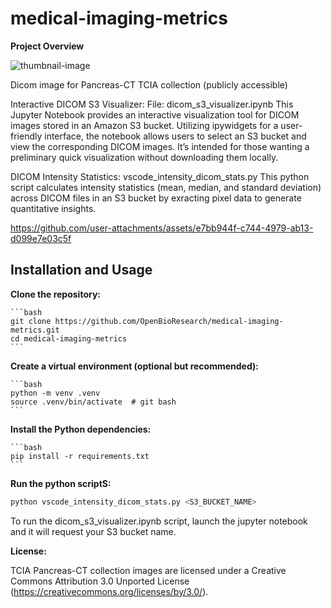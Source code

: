 # medical-imaging-metrics

**Project Overview**

![thumbnail-image](https://github.com/user-attachments/assets/8b856272-2931-4b96-93f4-0f55a9762ad1)

Dicom image for Pancreas-CT TCIA collection (publicly accessible)

Interactive DICOM S3 Visualizer: File: dicom_s3_visualizer.ipynb
    This Jupyter Notebook provides an interactive visualization tool for DICOM images stored in an Amazon S3 bucket. Utilizing ipywidgets for a user-friendly interface, the notebook allows users to select an S3 bucket and view the corresponding DICOM images. It’s intended for those wanting a preliminary quick visualization without downloading them locally.

DICOM Intensity Statistics: vscode_intensity_dicom_stats.py
    This python script calculates intensity statistics (mean, median, and standard deviation) across DICOM files in an S3 bucket by exracting pixel data to generate quantitative insights.

   

https://github.com/user-attachments/assets/e7bb944f-c744-4979-ab13-d099e7e03c5f

## Installation and Usage

**Clone the repository:**

    ```bash
    git clone https://github.com/OpenBioResearch/medical-imaging-metrics.git
    cd medical-imaging-metrics
    ```

**Create a virtual environment (optional but recommended):**

    ```bash 
    python -m venv .venv
    source .venv/bin/activate  # git bash
    ```

**Install the Python dependencies:**

    ```bash
    pip install -r requirements.txt
    ```

**Run the python scriptS:**

```bash
python vscode_intensity_dicom_stats.py <S3_BUCKET_NAME>
 ```

To run the dicom_s3_visualizer.ipynb script, launch the jupyter notebook and it will request your S3 bucket name.

**License:** 

TCIA Pancreas-CT collection images are licensed under a Creative Commons Attribution 3.0 Unported License (https://creativecommons.org/licenses/by/3.0/).
